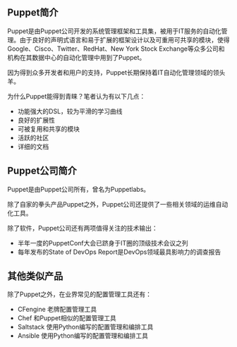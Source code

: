 ## Puppet简介

Puppet是由Puppet公司开发的系统管理框架和工具集，被用于IT服务的自动化管理。由于良好的声明式语言和易于扩展的框架设计以及可重用可共享的模块，使得Google、Cisco、Twitter、RedHat、New York Stock Exchange等众多公司和机构在其数据中心的自动化管理中用到了Puppet。

因为得到众多开发者和用户的支持，Puppet长期保持着IT自动化管理领域的领头羊。

为什么Puppet能得到青睐？笔者认为有以下几点：

- 功能强大的DSL，较为平滑的学习曲线
- 良好的扩展性
- 可被复用和共享的模块
- 活跃的社区
- 详细的文档

## Puppet公司简介

Puppet是由Puppet公司所有，曾名为Puppetlabs。

除了自家的拳头产品Puppet之外，Puppet公司还提供了一些相关领域的运维自动化工具。

除了软件，Puppet公司还有两项值得关注的技术输出：

- 半年一度的PuppetConf大会已跻身于IT圈的顶级技术会议之列
- 每年发布的State of DevOps Report是DevOps领域最具影响力的调查报告

## 其他类似产品

除了Puppet之外，在业界常见的配置管理工具还有：

- CFengine 老牌配置管理工具
- Chef  和Puppet相似的配置管理工具
- Saltstack  使用Python编写的配置管理和编排工具
- Ansible  使用Python编写的配置管理和编排工具